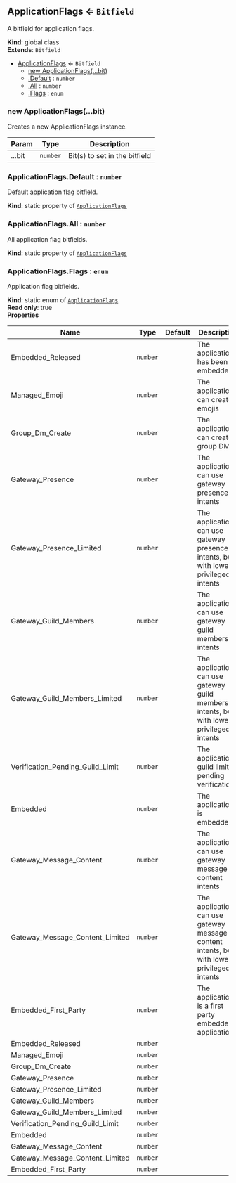 <a name="ApplicationFlags"></a>

## ApplicationFlags ⇐ <code>Bitfield</code>
A bitfield for application flags.

**Kind**: global class  
**Extends**: <code>Bitfield</code>  

* [ApplicationFlags](#ApplicationFlags) ⇐ <code>Bitfield</code>
    * [new ApplicationFlags(...bit)](#new_ApplicationFlags_new)
    * [.Default](#ApplicationFlags.Default) : <code>number</code>
    * [.All](#ApplicationFlags.All) : <code>number</code>
    * [.Flags](#ApplicationFlags.Flags) : <code>enum</code>

<a name="new_ApplicationFlags_new"></a>

### new ApplicationFlags(...bit)
Creates a new ApplicationFlags instance.


| Param | Type | Description |
| --- | --- | --- |
| ...bit | <code>number</code> | Bit(s) to set in the bitfield |

<a name="ApplicationFlags.Default"></a>

### ApplicationFlags.Default : <code>number</code>
Default application flag bitfield.

**Kind**: static property of [<code>ApplicationFlags</code>](#ApplicationFlags)  
<a name="ApplicationFlags.All"></a>

### ApplicationFlags.All : <code>number</code>
All application flag bitfields.

**Kind**: static property of [<code>ApplicationFlags</code>](#ApplicationFlags)  
<a name="ApplicationFlags.Flags"></a>

### ApplicationFlags.Flags : <code>enum</code>
Application flag bitfields.

**Kind**: static enum of [<code>ApplicationFlags</code>](#ApplicationFlags)  
**Read only**: true  
**Properties**

| Name | Type | Default | Description |
| --- | --- | --- | --- |
| Embedded_Released | <code>number</code> |  | The application has been embedded |
| Managed_Emoji | <code>number</code> |  | The application can create emojis |
| Group_Dm_Create | <code>number</code> |  | The application can create group DMs |
| Gateway_Presence | <code>number</code> |  | The application can use gateway presence intents |
| Gateway_Presence_Limited | <code>number</code> |  | The application can use gateway presence intents, but with lower privileged intents |
| Gateway_Guild_Members | <code>number</code> |  | The application can use gateway guild members intents |
| Gateway_Guild_Members_Limited | <code>number</code> |  | The application can use gateway guild members intents, but with lower privileged intents |
| Verification_Pending_Guild_Limit | <code>number</code> |  | The application's guild limit is pending verification |
| Embedded | <code>number</code> |  | The application is embedded |
| Gateway_Message_Content | <code>number</code> |  | The application can use gateway message content intents |
| Gateway_Message_Content_Limited | <code>number</code> |  | The application can use gateway message content intents, but with lower privileged intents |
| Embedded_First_Party | <code>number</code> |  | The application is a first party embedded application |
| Embedded_Released | <code>number</code> | <code></code> |  |
| Managed_Emoji | <code>number</code> | <code></code> |  |
| Group_Dm_Create | <code>number</code> | <code></code> |  |
| Gateway_Presence | <code>number</code> | <code></code> |  |
| Gateway_Presence_Limited | <code>number</code> | <code></code> |  |
| Gateway_Guild_Members | <code>number</code> | <code></code> |  |
| Gateway_Guild_Members_Limited | <code>number</code> | <code></code> |  |
| Verification_Pending_Guild_Limit | <code>number</code> | <code></code> |  |
| Embedded | <code>number</code> | <code></code> |  |
| Gateway_Message_Content | <code>number</code> | <code></code> |  |
| Gateway_Message_Content_Limited | <code>number</code> | <code></code> |  |
| Embedded_First_Party | <code>number</code> | <code></code> |  |

